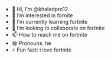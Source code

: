 - 👋 Hi, I’m @khaledpro12
- 👀 I’m interested in fornite
- 🌱 I’m currently learning fortnite
- 💞️ I’m looking to collaborate on fortnite
- 📫 How to reach me on fortnite
- 😄 Pronouns: he
- ⚡ Fun fact: i love fortnite

<!---
khaledpro12/khaledpro12 is a ✨ special ✨ repository because its `README.md` (this file) appears on your GitHub profile.
You can click the Preview link to take a look at your changes.
--->
